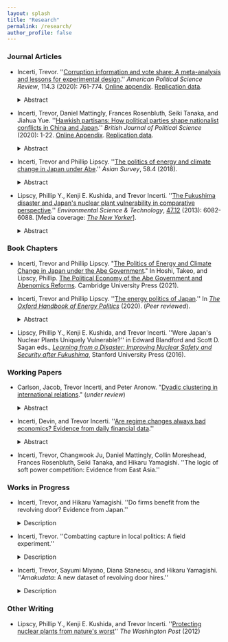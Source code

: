 ```yaml
---
layout: splash
title: "Research"
permalink: /research/
author_profile: false
---
```


### Journal Articles

- Incerti, Trevor. ''[Corruption information and vote share: A meta-analysis and lessons for experimental design](https://www.cambridge.org/core/services/aop-cambridge-core/content/view/AB2ACE468B04EAB85CAF7379F9DF4817/S000305542000012Xa.pdf/corruption_information_and_vote_share_a_metaanalysis_and_lessons_for_experimental_design.pdf).'' *American Political Science Review*, 114.3 (2020): 761-774. [Online appendix](https://static.cambridge.org/content/id/urn:cambridge.org:id:article:S000305542000012X/resource/name/S000305542000012Xsupp001.pdf). [Replication data](https://dataverse.harvard.edu/dataset.xhtml?persistentId=doi:10.7910/DVN/HD7UUU).  
  <details><summary>Abstract</summary><p> Debate persists on whether voters hold politicians accountable for corruption. Numerous experiments have examined whether informing voters about corrupt acts of politicians decreases their vote share. Meta-analysis demonstrates that corrupt candidates are punished by zero percentage points across field experiments, but approximately 32 points in survey experiments. I argue this discrepancy arises due to methodological differences. Small effects in field experiments may stem partially from weak treatments and noncompliance, and large effects in survey experiments are likely from social desirability bias and the lower and hypothetical nature of costs. Conjoint experiments introduce hypothetical costly trade-offs, but it may be best to interpret results in terms of realistic sets of characteristics rather than marginal effects of particular characteristics. These results suggest that survey experiments may provide point estimates that are not representative of real-world voting behavior. However, field experimental estimates may also not recover the “true” effects due to design decisions and limitations. </p></details>

- Incerti, Trevor, Daniel Mattingly, Frances Rosenbluth, Seiki Tanaka, and Jiahua Yue. ''[Hawkish partisans: How political parties shape nationalist conflicts in China and Japan](https://www.cambridge.org/core/journals/british-journal-of-political-science/article/hawkish-partisans-how-political-parties-shape-nationalist-conflicts-in-china-and-japan/D625B68B3659A3CAD1A1D56E12AB45C3).'' *British Journal of Political Science* (2020): 1-22. [Online Appendix](https://static.cambridge.org/content/id/urn:cambridge.org:id:article:S0007123420000095/resource/name/S0007123420000095sup001.pdf). [Replication data](https://dataverse.harvard.edu/dataset.xhtml?persistentId=doi:10.7910/DVN/S4YXQB).  
  <details><summary>Abstract</summary><p> It is well known that regime types affect international conflicts. This article explores political parties as a mechanism through which they do so. Political parties operate in fundamentally different ways in democracies vs. non-democracies, which has consequences for foreign policy. Core supporters of a party in a democracy, if they are hawkish, may be more successful at demanding hawkish behavior from their party representatives than would be their counterparts in an autocracy. The study draws on evidence from paired experiments in democratic Japan and non-democratic China to show that supporters of the ruling party in Japan punish their leaders for discouraging nationalist protests, while ruling party insiders in China are less likely to do so. Under some circumstances, then, non-democratic regimes may be better able to rein in peace-threatening displays of nationalism. </p></details>

- Incerti, Trevor and Phillip Lipscy. ''[The politics of energy and climate change in Japan under Abe](http://tincerti.github.io/files/AS5804_01_Incerti_and_Lipscy.pdf).'' *Asian Survey*, 58.4 (2018).  
  <details><summary>Abstract</summary><p> Under what we call Abenergynomics, Japanese Prime Minister Abe Shinzo has used energy policy to support the growth objectives of Abenomics, even when the associated policies are publicly unpopular, opposed by utility companies, or harmful to the environment. We show how Abenergynomics has shaped Japanese policy on nuclear power, electricity deregulation, renewable energy, and climate change. </p></details> 
    
- Lipscy, Phillip Y., Kenji E. Kushida, and Trevor Incerti. ''[The Fukushima disaster and Japan's nuclear plant vulnerability in comparative perspective](https://pubs.acs.org/doi/pdfplus/10.1021/es4004813).'' *Environmental Science & Technology*, [47.12](http://tincerti.github.io/files/est_cover.jpg) (2013): 6082-6088.  \[Media coverage: [*The New Yorker*](https://www.newyorker.com/news/evan-osnos/sandy-fukushima-and-the-nuclear-industry)\]. 
  <details><summary>Abstract</summary><p> We consider the vulnerability of nuclear power plants to a disaster like the one that occurred at Fukushima Daiichi. Examination of Japanese nuclear plants affected by the earthquake and tsunami on March 11, 2011 shows that three variables were crucial at the early stages of the crisis: plant elevation, sea wall elevation, and location and status of backup generators. Higher elevations for these variables, or waterproof protection of backup generators, could have mitigated or prevented the disaster. We collected information on these variables, along with historical data on run-up heights, for 89 coastal nuclear power plants in the world. The data shows that 1. Japanese plants were relatively unprotected against potential inundation in international comparison, but there was considerable variation for power plants within and outside of Japan; 2. Older power plants and plants owned by the largest utility companies appear to have been particularly unprotected. </p></details>

### Book Chapters

- Incerti, Trevor and Phillip Lipscy. "[The Politics of Energy and Climate Change in Japan under the Abe Government](https://www.cambridge.org/core/books/political-economy-of-the-abe-government-and-abenomics-reforms/politics-of-energy-and-climate-change-in-japan-under-the-abe-government/7ADB1786A617CF587AF47AAD11687BB3)." In Hoshi, Takeo, and Lipscy, Phillip. [The Political Economy of the Abe Government and Abenomics Reforms](https://www.cambridge.org/core/books/political-economy-of-the-abe-government-and-abenomics-reforms/C94C12663E45418B2CEA79A09611A1F9). Cambridge University Press (2021).  

- Incerti, Trevor and Phillip Lipscy. ''[The energy politics of Japan](https://www.oxfordhandbooks.com/view/10.1093/oxfordhb/9780190861360.001.0001/oxfordhb-9780190861360-e-21).'' In [*The Oxford Handbook of Energy Politics*](https://www.oxfordhandbooks.com/view/10.1093/oxfordhb/9780190861360.001.0001/oxfordhb-9780190861360) (2020). (*Peer reviewed*). 
  <details><summary>Abstract</summary><p> Japanese energy policy has attracted renewed attention since the 2011 Fukushima nuclear disaster. However, Japan’s energy challenges are nothing new; as a country poor in natural resources, it has long struggled to meet its energy needs. This chapter provides an overview of Japanese energy politics, focusing on three broad topics: Japan’s modernization and energy security challenges, the politics of the utilities sector and nuclear energy, and the politics of energy conservation and climate change. In addition, the chapter discusses factors specific to Japan, such as state-business relations in the utilities sector and institutional changes since the 1990s. Japan offers both compelling puzzles—several transformative shifts in energy conservation policy, limited emphasis on renewables despite persistent energy security concerns, and reinvigoration of nuclear energy despite the Fukushima disaster—as well as important empirical opportunities for theory testing. The chapter concludes by calling for additional research that integrates insights from Japan into broader theoretical and cross-national scholarship, examines Japanese energy policy within an international context, and uses rigorous causal identification strategies to evaluate Japanese energy policy. Finally, it identifies the politics of decarbonization in Japan as a critical area for future research. </p></details>

- Lipscy, Phillip Y., Kenji E. Kushida, and Trevor Incerti. ''Were Japan's Nuclear Plants Uniquely Vulnerable?'' in Edward Blandford and Scott D. Sagan eds., [*Learning from a Disaster: Improving Nuclear Safety and Security after Fukushima*](https://www.sup.org/books/title/?id=24812), Stanford University Press (2016).

### Working Papers
  
- Carlson, Jacob, Trevor Incerti, and Peter Aronow. "[Dyadic clustering in international relations](https://arxiv.org/abs/2109.03774)." (*under review*)
   <details><summary>Abstract</summary><p>  Quantitative empirical inquiry in international relations often relies on dyadic data. Standard analytic techniques do not account for the fact that dyads are not generally independent of one another. That is, when dyads share a constituent member (e.g., a common country), they may be statistically dependent, or "clustered." Recent work has developed dyadic clustering robust standard errors (DCRSEs) that account for this dependence. Using these DCRSEs, we reanalyzed all empirical articles published in International Organization between January 2014 and January 2020 that feature dyadic data. We find that published standard errors for key explanatory variables are, on average, approximately half as large as DCRSEs, suggesting that dyadic clustering is leading researchers to severely underestimate uncertainty. However, most (67% of) statistically significant findings remain statistically significant when using DCRSEs. We conclude that accounting for dyadic clustering is both important and feasible, and offer software in R and Stata to facilitate use of DCRSEs in future research. </p></details>
   
- Incerti, Devin, and Trevor Incerti. ''[Are regime changes always bad economics? Evidence from daily financial data](http://tincerti.github.io/files/regime_changes.pdf).''
  <details><summary>Abstract</summary><p> Political instability is commonly thought to discourage investment and reduce economic growth. By contrast, we find that different types of “irregular” regime changes - coups, assassinations, or resignations - have disparate effects on stock returns. We examine daily returns of national stock indices in every country that experienced an irregular regime change subject to data availability. Using an event study approach, we show that abnormal returns following resignations are large and positive (4%), while those following assassinations are negative and smaller in magnitude (2%). The impact of coups tends to be negative (2%), but some events result in positive abnormal returns of 10% or more. Volatility increases during times of protest preceding resignations, but no clear directionality is present. We therefore find that the expected direction and magnitude of abnormal returns is dependent on the type of political event and its expected impact on economic policy. </p></details>
  
- Incerti, Trevor, Changwook Ju, Daniel Mattingly, Collin Moreshead, Frances Rosenbluth, Seiki Tanaka, and Hikaru Yamagishi. ''The logic of soft power competition: Evidence from East Asia.''
 
### Works in Progress
 
- Incerti, Trevor, and Hikaru Yamagishi. ''Do firms benefit from the revolving door? Evidence from Japan.''
   <details><summary>Description</summary><p> A growing literature finds high returns to firms connected to legislative office. Less attention has been paid to benefits from bureaucratic connections, despite well-documented bureaucratic revolving door hiring practices. Leveraging a 2009 law requiring Japanese bureaucratic agencies to report private sector hires of former civil servants, we construct a comprehensive dataset of all revolving door hires in Japan. Using this dataset and data on Japanese government contracts and loans, we test for systematic benefits that accrue to firms who hire former bureaucrats. </p></details>
 
- Incerti, Trevor. ''Combatting capture in local politics: A field experiment.''
   <details><summary>Description</summary><p> Individuals or groups with a direct monetary stake in a political decision are more likely to participate in politics. This phenomenon—the collective action problem—impacts decision making through lobbying of national legislatures to participation in local government. Recent research shows that homeowners are far more likely to participate in local government despite representing a minority of residents in US cities, often to oppose housing development and prop up housing prices. I conduct a field experiment to investigate whether direct outreach highlighting the monetary costs of non-participation in local government can encourage individuals to attend city council meetings. </p></details>
   
- Incerti, Trevor, Sayumi Miyano, Diana Stanescu, and Hikaru Yamagishi. ''*Amakudata*: A new dataset of revolving door hires.''
   <details><summary>Description</summary><p> Political economists have long speculated about the effects of connections between bureaucracies and the private sector. However, data tracing flows of civil servants from the bureaucracy to the private sector remains rare. This article presents a new dataset, Amakudata, which contains individual-level data of all Japanese bureaucrats retiring into positions outside of the bureaucracy from 2009 to 2019. </p></details>

### Other Writing

- Lipscy, Phillip Y., Kenji E. Kushida, and Trevor Incerti. ''[Protecting nuclear plants from nature's worst](https://www.washingtonpost.com/opinions/protecting-nuclear-plants-from-natures-worst/2012/10/31/5af389ac-2374-11e2-8448-81b1ce7d6978_story.html?noredirect=on&utm_term=.fd1845f1ab1a})'' *The Washington Post* (2012) 



